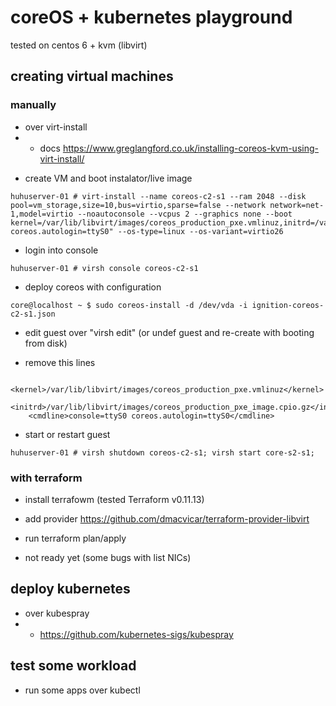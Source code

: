 
# coreOS + kubernetes playground

tested on centos 6 + kvm (libvirt)

## creating virtual machines

### manually

* over virt-install
* * docs https://www.greglangford.co.uk/installing-coreos-kvm-using-virt-install/ 

- create VM and boot instalator/live image
```
huhuserver-01 # virt-install --name coreos-c2-s1 --ram 2048 --disk pool=vm_storage,size=10,bus=virtio,sparse=false --network network=net-1,model=virtio --noautoconsole --vcpus 2 --graphics none --boot kernel=/var/lib/libvirt/images/coreos_production_pxe.vmlinuz,initrd=/var/lib/libvirt/images/coreos_production_pxe_image.cpio.gz,kernel_args="console=ttyS0 coreos.autologin=ttyS0" --os-type=linux --os-variant=virtio26
```

- login into console
```
huhuserver-01 # virsh console coreos-c2-s1
```

- deploy coreos with configuration
```
core@localhost ~ $ sudo coreos-install -d /dev/vda -i ignition-coreos-c2-s1.json
```

- edit guest over "virsh edit" (or undef guest and re-create with booting from disk)

- remove this lines
```
    <kernel>/var/lib/libvirt/images/coreos_production_pxe.vmlinuz</kernel>
    <initrd>/var/lib/libvirt/images/coreos_production_pxe_image.cpio.gz</initrd>
    <cmdline>console=ttyS0 coreos.autologin=ttyS0</cmdline>
```

- start or restart guest
```
huhuserver-01 # virsh shutdown coreos-c2-s1; virsh start core-s2-s1;
```

### with terraform

* install terrafowm (tested Terraform v0.11.13)

* add provider https://github.com/dmacvicar/terraform-provider-libvirt

* run terraform plan/apply

- not ready yet (some bugs with list NICs)

## deploy kubernetes

* over kubespray
* * https://github.com/kubernetes-sigs/kubespray

## test some workload

* run some apps over kubectl
